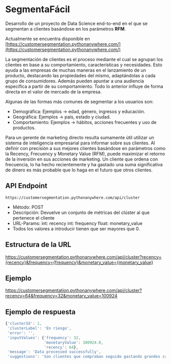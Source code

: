 # SegmentaFácil

Desarrollo de un proyecto de Data Science end-to-end en el que se segmentan a clientes basándose en los parámetros **RFM**.

Actualmente se encuentra disponible en [https://customersegmentation.pythonanywhere.com/](https://customersegmentation.pythonanywhere.com/)

La segmentación de clientes es el proceso mediante el cual se agrupan los clientes en base a su comportamiento, características y necesidades. Esto ayuda a las empresas de muchas maneras en el lanzamiento de un producto, destacando las propiedades del mismo, adaptándolas a cada grupo de consumidores. Además pueden apuntar a una audiencia específica a partir de su comportamiento. Todo lo anterior influye de forma directa en el valor de mercado de la empresa.

Algunas de las formas más comunes de segmentar a los usuarios son:

* Demográfica: Ejemplos -> edad, género, ingresos y educación.
* Geográfica: Ejemplos -> país, estado y ciudad.
* Comportamiento: Ejemplos -> hábitos, acciones frecuentes y uso de productos.

Para un gerente de marketing directo resulta sumamente útil utilizar un sistema de inteligencia empresarial para informar sobre sus clientes. Al definir con precisión a sus mejores clientes basándose en parámetros como la Recency, Frecuency y Monetary Value (RFM), puede maximizar el retorno de la inversión en sus acciones de marketing. Un cliente que ordena con frecuencia, lo ha hecho recientemente y ha gastado una suma significativa de dinero es más probable que lo haga en el futuro que otros clientes.

## API Endpoint
```
https://customersegmentation.pythonanywhere.com/api/cluster
```

* Método: POST
* Descripción: Devuelve un conjunto de métricas del clúster al que pertenece el cliente
* URL-Params: int: recency int: frequency float: monetary_value
* Todos los valores a introducir tienen que ser mayores que 0.

## Estructura de la URL
https://customersegmentation.pythonanywhere.com/api/cluster?recency={recency}&frequency={frequency}&monetary_value={monetary_value}

## Ejemplo
https://customersegmentation.pythonanywhere.com/api/cluster?recency=64&frequency=32&monetary_value=100924

## Ejemplo de respuesta
```javascript
{'clusterId': 1,
 'clusterLabel': 'En riesgo',
 'error': '',
 'inputValues': {'frequency': 32,
                 'monetaryValue': 100924.0,
                 'recency': 64},
 'message': 'Data processed successfully',
 'suggestions': 'Son clientes que compraban seguido gastando grandes cantidades, pero no han realizado compras recientemente. Se recomienda enviarles una campaña personalizada para reconectar y ofrecerles productos que puedan contribuir a que realicen otra compra.'}
```
